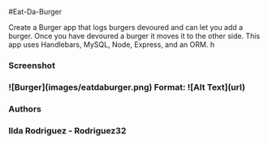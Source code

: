 #Eat-Da-Burger

<p>Create a Burger app that logs burgers devoured and can let you add a burger. Once you have devoured a burger it moves it to the other side.  This app uses Handlebars, MySQL, Node, Express, and an ORM. 
h
<h3>Screenshot<h3>
![Burger](images/eatdaburger.png)
Format: ![Alt Text](url)

<h3>Authors<h3>
<p>Ilda Rodriguez - Rodriguez32<p>
